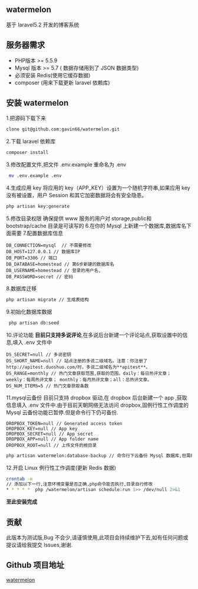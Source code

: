 ## watermelon
基于 laravel5.2 开发的博客系统

## 服务器需求
* PHP版本 >= 5.5.9
* Mysql 版本 >= 5.7 ( 数据存储用到了 JSON 数据类型)
* 必须安装 Redis(使用它缓存数据)
* composer (用来下载更新 laravel 依赖库)

## 安装 watermelon
1.把源码下载下来
```bash
clone git@github.com:gavin66/watermelon.git
```
2.下载 laravel 依赖库
```bash
composer install
```
3.修改配置文件,把文件 .env.example 重命名为 .env
```bash
 mv .env.example .env 
```

4.生成应用 key
将应用的 key（APP_KEY）设置为一个随机字符串,如果应用 key 没有被设置，用户 Session 和其它加密数据将会有安全隐患。
```bash
php artisan key:generate
```
5.修改目录权限
确保提供 www 服务的用户对 storage,public和 bootstrap/cache 目录是可读写的
6.在你的 Mysql 上新建一个数据库,数据库名下面需要
7.配置数据库信息
```
DB_CONNECTION=mysql  // 不需要修改
DB_HOST=127.0.0.1 // 数据库IP
DB_PORT=3306 // 端口
DB_DATABASE=homestead // 第6步新建的数据库名 
DB_USERNAME=homestead // 登录的用户名,
DB_PASSWORD=secret // 密码
```
8.数据库迁移
```bash
php artisan migrate // 生成表结构
```
9.初始化数据库数据
```bash
 php artisan db:seed
 ```
 10.评论功能
 **目前只支持多说评论**,在多说后台新建一个评论站点,获取设置中的信息,填入 .env 文件中
 ```
DS_SECRET=null // 多说密钥
DS_SHORT_NAME=null // 站点注册的多说二级域名。注意：你注册了http://apitest.duoshuo.com/时，多说二级域名为**apitest**。
DS_RANGE=monthly // 热门文章获取范围,获取的范围。daily：每日热评文章； weekly：每周热评文章； monthly：每月热评文章；all：总热评文章。
DS_NUM_ITEMS=5 // 热门文章获取条数
 ```
 11.mysql云备份
 目前只支持 dropbox 驱动,在 dropbox 后台新建一个 app
 ,获取信息填入 .env 文件中.由于目前天朝网络无法访问 dropbox,固例行性工作调度的 Mysql 云备份功能已暂停.但是命令行下仍可备份.
 ```
DROPBOX_TOKEN=null // Generated access token
DROPBOX_KEY=null // App key
DROPBOX_SECRET=null // App secret
DROPBOX_APP=null // App folder name
DROPBOX_ROOT=null // 上传文件的根目录
```

```bash 
php artisan watermelon:database-backup // 命令行下云备份 Mysql 数据库,但需确保配置信息正确,网络畅通.
```
12.开启 Linux 例行性工作调度(更新 Redis 数据)
```bash
crontab -e 
// 添加以下一行,注意环境变量是否正确,php命令能否执行,目录自行修改
* * * * *  php /watermelon/artisan schedule:run 1>> /dev/null 2>&1
```
**至此安装完成**
 
 ## 贡献
 此版本为测试版,Bug 不会少,请谨慎使用,此项目会持续维护下去,如有任何问题或提议请给我提交 Issues,谢谢.
 
 ## Github 项目地址
 [watermelon](https://github.com/gavin66/watermelon)
 
 

